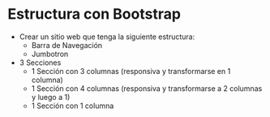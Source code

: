 # Estructura con Bootstrap
* Crear un sitio web que tenga la siguiente estructura:
    * Barra de Navegación
    * Jumbotron
* 3 Secciones
    * 1 Sección con 3 columnas (responsiva y transformarse en 1 columna)
    * 1 Sección con 4 columnas (responsiva y transformarse a 2 columnas y luego a 1)
    * 1 Sección con 1 columna
